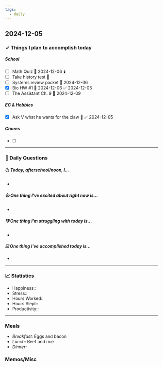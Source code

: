 ```yaml
---
tags:
  - daily
---
```


## 2024-12-05

### ✓ Things I plan to accomplish today
 
##### School
- [ ] Math Quiz 📅 2024-12-06 ⏫ 
- [ ] Take history test 🔼 
- [ ] Systems review packet 📅 2024-12-06
- [x] Bio HW #1 📅 2024-12-06 ✅ 2024-12-05
- [ ] The Assistant Ch. 9 📅 2024-12-09 
##### EC & Hobbies
- [x] Ask V what he wants for the claw 🔼 ✅ 2024-12-05
##### Chores
- [ ] 
---

### 📅 Daily Questions

##### 🌜 Today, afterschool/noon, I...

- 

##### 👍 One thing I've excited about right now is...

- 

##### 👎 One thing I'm struggling with today is...

- 

##### ☑ One thing I've accomplished today is...

- 
---
### 📈 Statistics

- Happiness:: 
- Stress::
- Hours Worked:: 
- Hours Slept:: 
- Productivity:: 
---
### Meals

- *Breakfast:* Eggs and bacon
- *Lunch:* Beef and rice
- *Dinner:*
### Memos/Misc



